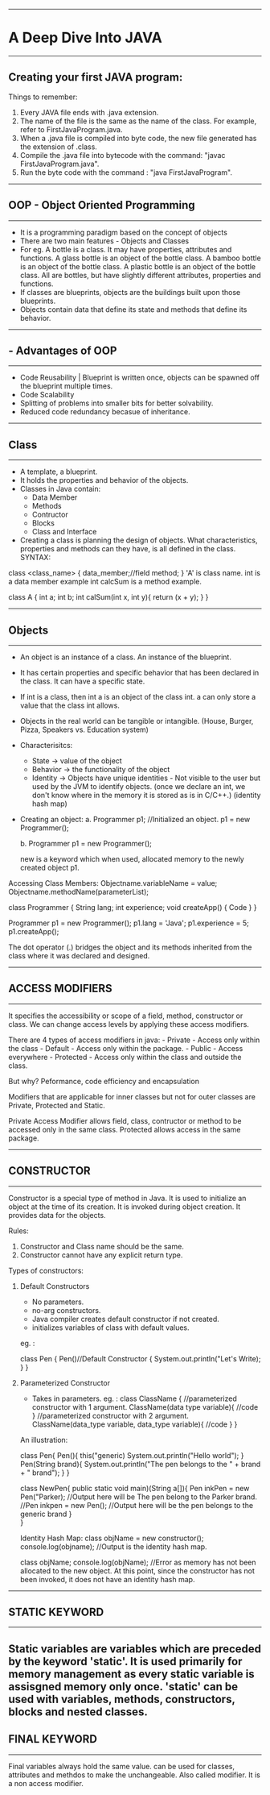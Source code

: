 ---------------------------------------------------------------------------
# A Deep Dive Into JAVA
---------------------------------------------------------------------------
## Creating your first JAVA program:

Things to remember:
1. Every JAVA file ends with .java extension.
2. The name of the file is the same as the name of the class. For example, refer to FirstJavaProgram.java.
3. When a .java file is compiled into byte code, the new file generated has the extension of .class.
4. Compile the .java file into bytecode with the command: "javac FirstJavaProgram.java".
5. Run the byte code with the command : "java FirstJavaProgram".

---------------------------------------------------------------------------
## OOP - Object Oriented Programming
---------------------------------------------------------------------------
- It is a programming paradigm based on the concept of objects
- There are two main features - Objects and Classes
- For eg. A bottle is a class. It may have properties, attributes and functions. A glass bottle is an object of the bottle class. A bamboo bottle is an object of the bottle class. A plastic bottle is an object of the bottle class. All are bottles, but have slightly different attributes, properties and functions.
- If classes are blueprints, objects are the buildings built upon those blueprints.
- Objects contain data that define its state and methods that define its behavior.

---------------------------------------------------------------------------
## - Advantages of OOP
---------------------------------------------------------------------------

- Code Reusability | Blueprint is written once, objects can be spawned off the blueprint multiple times. 
- Code Scalability
- Splitting of problems into smaller bits for better solvability.
- Reduced code redundancy becasue of inheritance. 
---------------------------------------------------------------------------
## Class
---------------------------------------------------------------------------

- A template, a blueprint.
- It holds the properties and behavior of the objects.
- Classes in Java contain:
    - Data Member
    - Methods
    - Contructor
    - Blocks
    - Class and Interface
- Creating a class is planning the design of objects. What characteristics, properties and methods can they have, is all defined in the class. 
SYNTAX:

class <class_name>
{
    data_member;//field
    method;
}
'A' is class name.
int is a data member example
int calcSum is a method example.

class A {
    int a;
    int b;
    int calSum(int x, int y){
        return (x + y);
    }
}

---------------------------------------------------------------------------
## Objects
---------------------------------------------------------------------------
- An object is an instance of a class. An instance of the blueprint. 
- It has certain properties and specific behavior that has been declared in the class. It can have a specific state. 
- If int is a class, then int a is an object of the class int. a can only store a value that the class int allows. 
- Objects in the real world can be tangible or intangible. (House, Burger, Pizza, Speakers vs. Education system)
- Characterisitcs:
    - State -> value of the object
    - Behavior -> the functionality of the object
    - Identity -> Objects have unique identities - Not visible to the user but used by the JVM to identify objects.
    (once we declare an int, we don't know where in the memory it is stored as is in C/C++.)
    (identity hash map)
- Creating an object:
    a.  Programmer p1; //Initialized an object.
        p1 = new Programmer();

    b. Programmer p1 = new Programmer();

    new is a keyword which when used, allocated memory to the newly created object p1.

Accessing Class Members:
Objectname.variableName = value;
Objectname.methodName(parameterList);

class Programmer
{
    String lang;
    int experience;
    void createApp() {
        Code
    }
}

Programmer p1 = new Programmer();
p1.lang = 'Java';
p1.experience = 5;
p1.createApp();

The dot operator (.) bridges the object and its methods inherited from the class where it was declared and designed.

---------------------------------------------------------------------------
## ACCESS MODIFIERS
---------------------------------------------------------------------------
It specifies the accessibility or scope of a field, method, constructor or class. We can change access levels by applying these access modifiers.

There are 4 types of access modifiers in java:
    - Private - Access only within the class
    - Default - Access only within the package.
    - Public  - Access everywhere
    - Protected - Access only within the class and outside the class. 

But why?
    Peformance, code efficiency and encapsulation

Modifiers that are applicable for inner classes but not for outer classes are Private, Protected and Static.

Private Access Modifier allows field, class, contructor or method to be accessed only in the same class.
Protected allows access in the same package.

---------------------------------------------------------------------------
## CONSTRUCTOR
---------------------------------------------------------------------------
Constructor is a special type of method in Java.
It is used to initialize an object at the time of its creation. 
It is invoked during object creation. It provides data for the objects. 

Rules:
1. Constructor and Class name should be the same.
2. Constructor cannot have any explicit return type.

Types of constructors:
1. Default Constructors
    - No parameters.
    - no-arg constructors.
    - Java compiler creates default constructor if not created.
    - initializes variables of class with default values.

    eg. :

    class Pen
    {
        Pen()//Default Constructor
        {
            System.out.println("Let's Write);
        }
    }
2. Parameterized Constructor
    - Takes in parameters.
    eg. :
    class ClassName {
        //parameterized constructor with 1 argument.
        ClassName(data type variable){
            //code
        }
        //parameterized constructor with 2 argument.
        ClassName(data_type variable, data_type variable){
            //code
        }
    }

    An illustration:

    class Pen{
        Pen(){
            this("generic)
            System.out.println("Hello world");
        }
        Pen(String brand){
            System.out.println("The pen belongs to the " + brand + " brand");
        }
    }

    class NewPen{
        public static void main)(String a[]){
            Pen inkPen = new Pen("Parker);
            //Output here will be The pen belong to the Parker brand.
            //Pen inkpen = new Pen();
            //Output here will be the pen belongs to the generic brand
        }  
    }

    Identity Hash Map:
    class objName = new constructor();
    console.log(objname);
    //Output is the identity hash map.

    class objName;
    console.log(objName);
    //Error as memory has not been allocated to the new object. At this point, since the constructor has not been invoked, it does not have an identity hash map.


---------------------------------------------------------------------------
## STATIC KEYWORD
---------------------------------------------------------------------------
Static variables are variables which are preceded by the keyword 'static'.
It is used primarily for memory management as every static variable is assisgned memory only once.
'static' can be used with variables, methods, constructors, blocks and nested classes. 
---------------------------------------------------------------------------
## FINAL KEYWORD
---------------------------------------------------------------------------
Final variables always hold the same value.
can be used for classes, attributes and methdos to make the unchangeable.
Also called modifier. It is a non access modifier.

